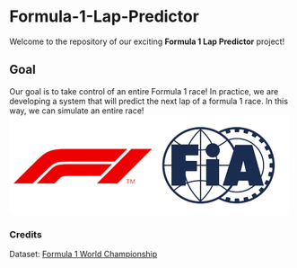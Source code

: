 # Formula-1-Lap-Predictor
Welcome to the repository of our exciting **Formula 1 Lap Predictor** project!

## Goal
Our goal is to take control of an entire Formula 1 race! In practice, we are developing a system that will predict the next lap of a formula 1 race. In this way, we can simulate an entire race!
![formula1](./Materials/logo.png)

### Credits
Dataset: [Formula 1 World Championship](https://www.kaggle.com/datasets/rohanrao/formula-1-world-championship-1950-2020/)
